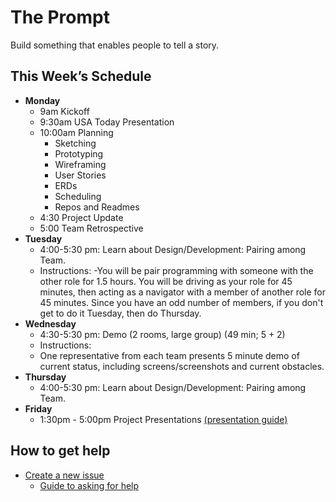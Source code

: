 # The Prompt

Build something that enables people to tell a story.

## This Week’s Schedule

- **Monday**
  - 9am Kickoff
  - 9:30am USA Today Presentation
  - 10:00am Planning
    - Sketching
    - Prototyping
    - Wireframing
    - User Stories
    - ERDs
    - Scheduling
    - Repos and Readmes
  - 4:30 Project Update
  - 5:00 Team Retrospective
- **Tuesday**
  - 4:00-5:30 pm: Learn about Design/Development: Pairing among Team.
  - Instructions:
    -You will be pair programming with someone with the other role for 1.5 hours.  You will be driving as your role for 45 minutes, then acting as a navigator with a member of another role for 45 minutes.  Since you have an odd number of members, if you don't get to do it Tuesday, then do Thursday. 
- **Wednesday**
  - 4:30-5:30 pm: Demo (2 rooms, large group) (49 min; 5 + 2)
  - Instructions:
  - One representative from each team presents 5 minute demo of current status, including screens/screenshots and current obstacles.
- **Thursday**
  - 4:00-5:30 pm: Learn about Design/Development: Pairing among Team.
- **Friday**
  - 1:30pm - 5:00pm Project Presentations [(presentation guide)](presentation_guide.md)


## How to get help

* [Create a new issue](https://github.com/ga-students/wdidc5-project2/issues/new)
  * [Guide to asking for help](guide_to_asking_for_help.md) 
